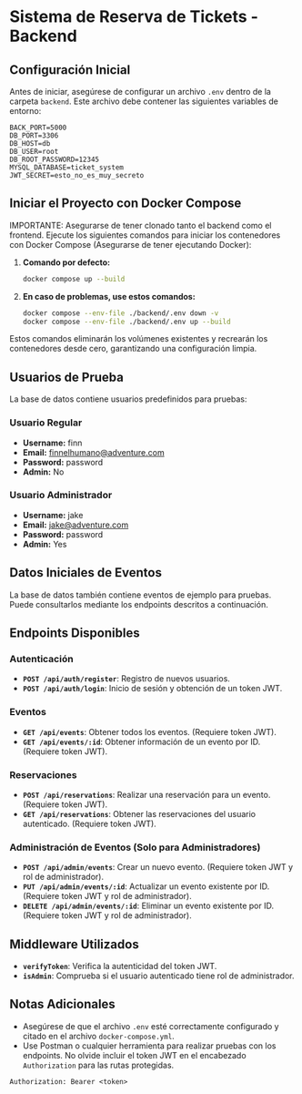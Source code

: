 # Sistema de Reserva de Tickets - Backend

## Configuración Inicial

Antes de iniciar, asegúrese de configurar un archivo `.env` dentro de la carpeta `backend`. Este archivo debe contener las siguientes variables de entorno:

```env
BACK_PORT=5000
DB_PORT=3306
DB_HOST=db
DB_USER=root
DB_ROOT_PASSWORD=12345
MYSQL_DATABASE=ticket_system
JWT_SECRET=esto_no_es_muy_secreto
```

## Iniciar el Proyecto con Docker Compose

IMPORTANTE: Asegurarse de tener clonado tanto el backend como el frontend. Ejecute los siguientes comandos para iniciar los contenedores con Docker Compose (Asegurarse de tener ejecutando Docker):

1. **Comando por defecto:**

   ```bash
   docker compose up --build
   ```

2. **En caso de problemas, use estos comandos:**

   ```bash
   docker compose --env-file ./backend/.env down -v
   docker compose --env-file ./backend/.env up --build
   ```

Estos comandos eliminarán los volúmenes existentes y recrearán los contenedores desde cero, garantizando una configuración limpia.

## Usuarios de Prueba

La base de datos contiene usuarios predefinidos para pruebas:

### Usuario Regular

- **Username:** finn
- **Email:** [finnelhumano@adventure.com](mailto\:finnelhumano@adventure.com)
- **Password:** password
- **Admin:** No

### Usuario Administrador

- **Username:** jake
- **Email:** [jake@adventure.com](mailto\:jake@adventure.com)
- **Password:** password
- **Admin:** Yes

## Datos Iniciales de Eventos

La base de datos también contiene eventos de ejemplo para pruebas. Puede consultarlos mediante los endpoints descritos a continuación.

## Endpoints Disponibles

### Autenticación

- **`POST /api/auth/register`**: Registro de nuevos usuarios.
- **`POST /api/auth/login`**: Inicio de sesión y obtención de un token JWT.

### Eventos

- **`GET /api/events`**: Obtener todos los eventos. (Requiere token JWT).
- **`GET /api/events/:id`**: Obtener información de un evento por ID. (Requiere token JWT).

### Reservaciones

- **`POST /api/reservations`**: Realizar una reservación para un evento. (Requiere token JWT).
- **`GET /api/reservations`**: Obtener las reservaciones del usuario autenticado. (Requiere token JWT).

### Administración de Eventos (Solo para Administradores)

- **`POST /api/admin/events`**: Crear un nuevo evento. (Requiere token JWT y rol de administrador).
- **`PUT /api/admin/events/:id`**: Actualizar un evento existente por ID. (Requiere token JWT y rol de administrador).
- **`DELETE /api/admin/events/:id`**: Eliminar un evento existente por ID. (Requiere token JWT y rol de administrador).

## Middleware Utilizados

- **`verifyToken`**: Verifica la autenticidad del token JWT.
- **`isAdmin`**: Comprueba si el usuario autenticado tiene rol de administrador.

## Notas Adicionales

- Asegúrese de que el archivo `.env` esté correctamente configurado y citado en el archivo `docker-compose.yml`.
- Use Postman o cualquier herramienta para realizar pruebas con los endpoints. No olvide incluir el token JWT en el encabezado `Authorization` para las rutas protegidas.

```http
Authorization: Bearer <token>
